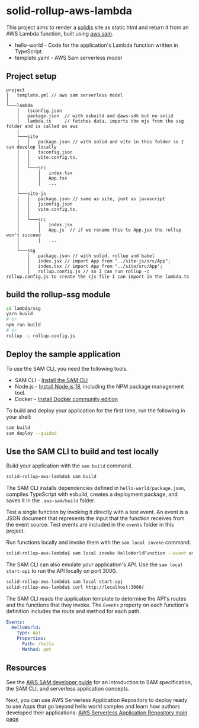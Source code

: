 # solid-rollup-aws-lambda

This project aims to render a [solidjs](https://www.solidjs.com) site as static html and return it from an AWS Lambda function, built using [aws sam](https://aws.amazon.com/serverless/sam/).

- hello-world - Code for the application's Lambda function written in TypeScript.
- template.yaml - AWS Sam serverless model

## Project setup

```
project
|   template.yml // aws sam serverless model
|
└───lambda
    │   tsconfig.json
    │   package.json  // with esbuild and @aws-sdk but no solid
    │   lambda.ts     // fetches data, imports the mjs from the ssg folder and is called on aws
    │
    └───site
    │   │   package.json // with solid and vite in this folder so I can develop locally
    │   |   tsconfig.json
    │   │   vite.config.ts.
    │   │
    │   └───src
    │       │   index.tsx
    │       │   App.tsx
    │       │   ...
    │
    └───site-js
    │   │   package.json // same as site, just as javascript
    │   |   jsconfig.json
    │   │   vite.config.ts.
    │   │
    │   └───src
    │       │   index.jsx
    │       │   App.js  // if we rename this to App.jsx the rollup won't succeed
    │       │   ...
    │
    └───ssg
        │   package.json // with solid, rollup and babel
        │   index.jsx // import App from "../site-js/src/App";
        │   index.tsx // import App from "../site/src/App";
        │   rollup.config.js // so I can run rollup -c rollup.config.js to create the cjs file I can import in the lambda.ts
```

## build the rollup-ssg module

```bash
cd lambda/ssg
yarn build
# or
npm run build
# or
rollup -c rollup.config.js
```

## Deploy the sample application

To use the SAM CLI, you need the following tools.

- SAM CLI - [Install the SAM CLI](https://docs.aws.amazon.com/serverless-application-model/latest/developerguide/serverless-sam-cli-install.html)
- Node.js - [Install Node.js 18](https://nodejs.org/en/), including the NPM package management tool.
- Docker - [Install Docker community edition](https://hub.docker.com/search/?type=edition&offering=community)

To build and deploy your application for the first time, run the following in your shell:

```bash
sam build
sam deploy --guided
```

## Use the SAM CLI to build and test locally

Build your application with the `sam build` command.

```bash
solid-rollup-aws-lambda$ sam build
```

The SAM CLI installs dependencies defined in `hello-world/package.json`, compiles TypeScript with esbuild, creates a deployment package, and saves it in the `.aws-sam/build` folder.

Test a single function by invoking it directly with a test event. An event is a JSON document that represents the input that the function receives from the event source. Test events are included in the `events` folder in this project.

Run functions locally and invoke them with the `sam local invoke` command.

```bash
solid-rollup-aws-lambda$ sam local invoke HelloWorldFunction --event events/event.json
```

The SAM CLI can also emulate your application's API. Use the `sam local start-api` to run the API locally on port 3000.

```bash
solid-rollup-aws-lambda$ sam local start-api
solid-rollup-aws-lambda$ curl http://localhost:3000/
```

The SAM CLI reads the application template to determine the API's routes and the functions that they invoke. The `Events` property on each function's definition includes the route and method for each path.

```yaml
Events:
  HelloWorld:
    Type: Api
    Properties:
      Path: /hello
      Method: get
```

## Resources

See the [AWS SAM developer guide](https://docs.aws.amazon.com/serverless-application-model/latest/developerguide/what-is-sam.html) for an introduction to SAM specification, the SAM CLI, and serverless application concepts.

Next, you can use AWS Serverless Application Repository to deploy ready to use Apps that go beyond hello world samples and learn how authors developed their applications: [AWS Serverless Application Repository main page](https://aws.amazon.com/serverless/serverlessrepo/)

